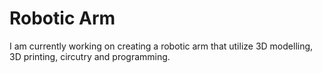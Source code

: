 # Robotic Arm
I am currently working on creating a robotic arm that utilize 3D modelling, 3D printing, circutry and programming. 

